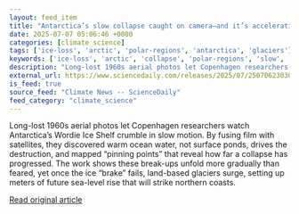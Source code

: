 ```yaml
---
layout: feed_item
title: "Antarctica’s slow collapse caught on camera—and it’s accelerating"
date: 2025-07-07 05:06:46 +0000
categories: [climate_science]
tags: ['ice-loss', 'arctic', 'polar-regions', 'antarctica', 'glaciers']
keywords: ['ice-loss', 'arctic', 'collapse', 'polar-regions', 'slow', 'antarctica', 'glaciers']
description: "Long-lost 1960s aerial photos let Copenhagen researchers watch Antarctica’s Wordie Ice Shelf crumble in slow motion"
external_url: https://www.sciencedaily.com/releases/2025/07/250706230305.htm
is_feed: true
source_feed: "Climate News -- ScienceDaily"
feed_category: "climate_science"
---
```


Long-lost 1960s aerial photos let Copenhagen researchers watch Antarctica’s Wordie Ice Shelf crumble in slow motion. By fusing film with satellites, they discovered warm ocean water, not surface ponds, drives the destruction, and mapped “pinning points” that reveal how far a collapse has progressed. The work shows these break-ups unfold more gradually than feared, yet once the ice “brake” fails, land-based glaciers surge, setting up meters of future sea-level rise that will strike northern coasts.

[Read original article](https://www.sciencedaily.com/releases/2025/07/250706230305.htm)
